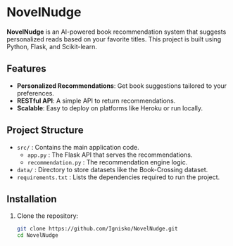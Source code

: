 # NovelNudge

**NovelNudge** is an AI-powered book recommendation system that suggests personalized reads based on your favorite titles. This project is built using Python, Flask, and Scikit-learn.

## Features

- **Personalized Recommendations**: Get book suggestions tailored to your preferences.
- **RESTful API**: A simple API to return recommendations.
- **Scalable**: Easy to deploy on platforms like Heroku or run locally.

## Project Structure

- `src/` : Contains the main application code.
  - `app.py` : The Flask API that serves the recommendations.
  - `recommendation.py` : The recommendation engine logic.
- `data/` : Directory to store datasets like the Book-Crossing dataset.
- `requirements.txt` : Lists the dependencies required to run the project.

## Installation

1. Clone the repository:
   ```bash
   git clone https://github.com/Ignisko/NovelNudge.git
   cd NovelNudge
